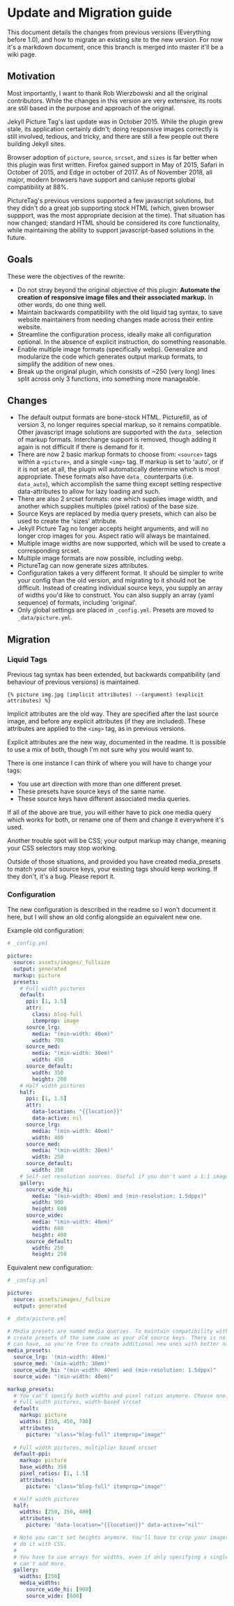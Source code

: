 # Update and Migration guide

This document details the changes from previous versions (Everything before 1.0), and how to migrate
an existing site to the new version. For now it's a markdown document, once this branch is merged
into master it'll be a wiki page.

## Motivation

Most importantly, I want to thank Rob Wierzbowski and all the original contributors.  While the
changes in this version are very extensive, its roots are still based in the purpose and approach of
the original.

Jekyll Picture Tag's last update was in October 2015. While the plugin grew stale, its application
certainly didn't; doing responsive images correctly is still involved, tedious, and tricky, and
there are still a few people out there building Jekyll sites.

Browser adoption of `picture`, `source`, `srcset`, and `sizes` is far better when this plugin was
first written. Firefox gained support in May of 2015, Safari in October of 2015, and Edge in october
of 2017. As of November 2018, all major, modern browsers have support and caniuse reports global
compatibility at 88%. 

PictureTag's previous versions supported a few javascript solutions, but they didn't do a great job 
supporting stock HTML (which, given browser suppport, was the most appropriate decision at the time).
That situation has now changed; standard HTML should be considered its core functionality, while 
maintaining the ability to support javascript-based solutions in the future.

## Goals

These were the objectives of the rewrite:

-   Do not stray beyond the original objective of this plugin: **Automate the creation of responsive
    image files and their associated markup.** In other words, do one thing well.
-   Maintain backwards compatibility with the old liquid tag syntax, to save website maintainers from
    needing changes made across their entire website.
-   Streamline the configuration process, ideally make all configuration optional. In the absence of
    explicit instruction, do something reasonable.
-   Enable multiple image formats (specifically webp). Generalize and modularize the code which
    generates output markup formats, to simplify the addition of new ones.
-   Break up the original plugin, which consists of ~250 (very long) lines split across only 3
    functions, into something more manageable.

## Changes

-   The default output formats are bone-stock HTML. Picturefill, as of version 3, no longer requires
    special markup, so it remains compatible. Other javascript image solutions are supported with
    the `data_` selection of markup formats. Interchange support is removed, though adding it again
    is not difficult if there is demand for it.
-   There are now 2 basic markup formats to choose from: `<source>` tags within a `<picture>`, and a
    single `<img>` tag. If markup is set to 'auto', or if it is not set at all, the plugin will
    automatically determine which is most appropriate. These formats also have `data_` counterparts
    (i.e.  `data_auto`), which accomplish the same thing except setting respective data-attributes
    to allow for lazy loading and such.
-   There are also 2 srcset formats: one which supplies image width, and another which supplies
    multiples (pixel ratios) of the base size.
-   Source Keys are replaced by media query presets, which can also be used to create the 'sizes'
    attribute.
-   Jekyll Picture Tag no longer accepts height arguments, and will no longer crop images for you.
    Aspect ratio will always be maintained.
-   Multiple image widths are now supported, which will be used to create a corresponding srcset.
-   Multiple image formats are now possible, including webp.
-   PictureTag can now generate sizes attributes.
-   Configuration takes a very different format. It should be simpler to write your config than the
    old version, and migrating to it should not be difficult. Instead of creating individual source
    keys, you supply an array of widths you'd like to construct. You can also supply an array (yaml
    sequence) of formats, including 'original'.
-   Only global settings are placed in `_config.yml`. Presets are moved to `_data/picture.yml`.

## Migration

### Liquid Tags

Previous tag syntax has been extended, but backwards compatibility (and behaviour of previous
versions) is maintained. 

`{% picture img.jpg (implicit attributes) --(argument) (explicit attributes) %}`

Implicit attributes are the old way. They are specified after the last source image, and before any
explicit attributes (if they are included). These attributes are applied to the `<img>` tag, as in
previous versions.

Explicit attributes are the new way, documented in the readme. It is possible to use a mix of both,
though I'm not sure why you would want to.

There is one instance I can think of where you will have to change your tags:

-   You use art direction with more than one different preset.
-   These presets have source keys of the same name.
-   These source keys have different associated media queries.

If all of the above are true, you will either have to pick one media query which works for both, or
rename one of them and change it everywhere it's used.

Another trouble spot will be CSS; your output markup may change, meaning your CSS selectors may stop
working.

Outside of those situations, and provided you have created media_presets to match your old source
keys, your existing tags should keep working. If they don't, it's a bug. Please report it.

### Configuration

The new configuration is described in the readme so I won't document it here, but I will show an old
config alongside an equivalent new one.

Example old configuration:

```yml
# _config.yml

picture:
  source: assets/images/_fullsize
  output: generated
  markup: picture
  presets:
    # Full width pictures
    default:
      ppi: [1, 1.5]
      attr:
        class: blog-full
        itemprop: image
      source_lrg:
        media: "(min-width: 40em)"
        width: 700
      source_med:
        media: "(min-width: 30em)"
        width: 450
      source_default:
        width: 350
        height: 200
    # Half width pictures
    half:
      ppi: [1, 1.5]
      attr:
        data-location: "{{location}}"
        data-active: nil
      source_lrg:
        media: "(min-width: 40em)"
        width: 400
      source_med:
        media: "(min-width: 30em)"
        width: 250
      source_default:
        width: 350
    # Self-set resolution sources. Useful if you don't want a 1:1 image size to dppx ratio.
    gallery:
      source_wide_hi:
        media: "(min-width: 40em) and (min-resolution: 1.5dppx)"
        width: 900
        height: 600
      source_wide:
        media: "(min-width: 40em)"
        width: 600
        height: 400
      source_default:
        width: 250
        height: 250
```

Equivalent new configuration:

```yml
# _config.yml

picture:
  source: assets/images/_fullsize
  output: generated
```

```yml
# _data/picture.yml

# Media presets are named media queries. To maintain compatibility with your tags, you need to
# create presets of the same name as your old source keys. There is no limit to how many of them you
# can have, so you're free to create additional new ones with better names to use going forward.
media_presets:
  source_lrg: '(min-width: 40em)'
  source_med: '(min-width: 30em)'
  source_wide_hi: "(min-width: 40em) and (min-resolution: 1.5dppx)"
  source_wide: "(min-width: 40em)"

markup_presets:
  # You can't specify both widths and pixel ratios anymore. Choose one.
  # Full width pictures, width-based srcset
  default:
    markup: picture
    widths: [350, 450, 700]
    attributes:
      picture: 'class="blog-full" itemprop="image"'
      
  # Full width pictures, multiplier based srcset
  default-ppi:
    markup: picture
    base_width: 350
    pixel_ratios: [1, 1.5]
    attributes:
      picture: 'class="blog-full" itemprop="image"'

  # Half width pictures
  half:
    widths: [250, 350, 400]
    attributes: 
      picture: 'data-location="{{location}}" data-active="nil"'

  # Note you can't set heights anymore. You'll have to crop your images either ahead of time, or
  # do it with CSS.
  # 
  # You have to use arrays for widths, even if only specifying a single value. There's no reason you
  # can't add more.
  gallery:
    widths: [250]
    media_widths:
      source_wide_hi: [900]
      source_wide: [600]
```
